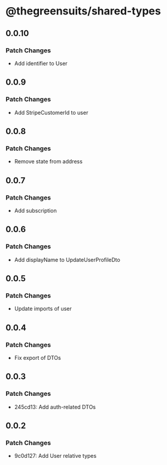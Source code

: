 # @thegreensuits/shared-types

## 0.0.10

### Patch Changes

- Add identifier to User

## 0.0.9

### Patch Changes

- Add StripeCustomerId to user

## 0.0.8

### Patch Changes

- Remove state from address

## 0.0.7

### Patch Changes

- Add subscription

## 0.0.6

### Patch Changes

- Add displayName to UpdateUserProfileDto

## 0.0.5

### Patch Changes

- Update imports of user

## 0.0.4

### Patch Changes

- Fix export of DTOs

## 0.0.3

### Patch Changes

- 245cd13: Add auth-related DTOs

## 0.0.2

### Patch Changes

- 9c0d127: Add User relative types

